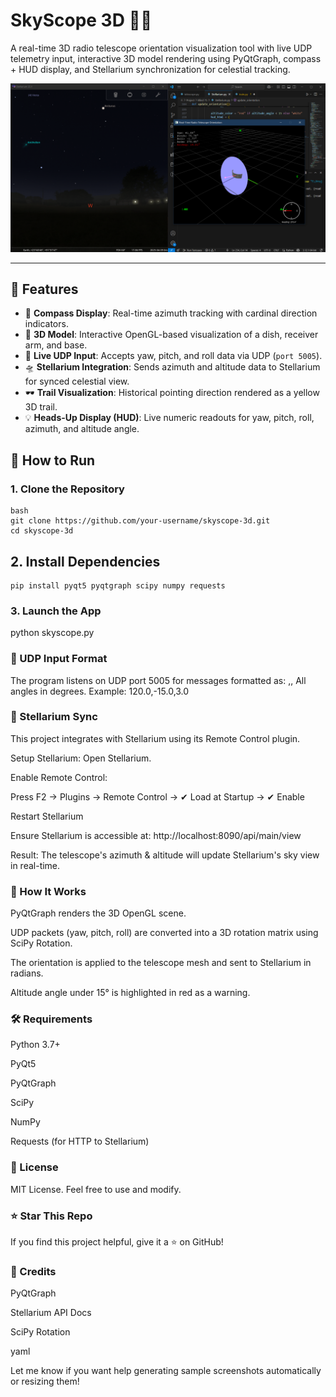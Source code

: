 # SkyScope 3D 📡🌌

A real-time 3D radio telescope orientation visualization tool with live UDP telemetry input, interactive 3D model rendering using PyQtGraph, compass + HUD display, and Stellarium synchronization for celestial tracking.

![screenshot](screenshots/main_view.png)

---

## 🔭 Features

- 🧭 **Compass Display**: Real-time azimuth tracking with cardinal direction indicators.
- 🎯 **3D Model**: Interactive OpenGL-based visualization of a dish, receiver arm, and base.
- 📡 **Live UDP Input**: Accepts yaw, pitch, and roll data via UDP (`port 5005`).
- 🛸 **Stellarium Integration**: Sends azimuth and altitude data to Stellarium for synced celestial view.
- 🕶️ **Trail Visualization**: Historical pointing direction rendered as a yellow 3D trail.
- 💡 **Heads-Up Display (HUD)**: Live numeric readouts for yaw, pitch, roll, azimuth, and altitude angle.


## 🚀 How to Run

### 1. Clone the Repository

    bash
    git clone https://github.com/your-username/skyscope-3d.git
    cd skyscope-3d

## 2. Install Dependencies
    pip install pyqt5 pyqtgraph scipy numpy requests

### 3. Launch the App
 python skyscope.py

### 📡 UDP Input Format
   The program listens on UDP port 5005 for messages formatted as:
  <yaw>,<pitch>,<roll>
  All angles in degrees.
  Example:
  120.0,-15.0,3.0
  
### 🌠 Stellarium Sync
  This project integrates with Stellarium using its Remote Control plugin.
  
  Setup Stellarium:
  Open Stellarium.
  
  Enable Remote Control:
  
  Press F2 → Plugins → Remote Control → ✔ Load at Startup → ✔ Enable
  
  Restart Stellarium
  
  Ensure Stellarium is accessible at:
  http://localhost:8090/api/main/view
  
  Result:
  The telescope's azimuth & altitude will update Stellarium's sky view in real-time.

### 🧠 How It Works
  PyQtGraph renders the 3D OpenGL scene.
  
  UDP packets (yaw, pitch, roll) are converted into a 3D rotation matrix using SciPy Rotation.
  
  The orientation is applied to the telescope mesh and sent to Stellarium in radians.
  
  Altitude angle under 15° is highlighted in red as a warning.


### 🛠️ Requirements
  Python 3.7+
  
  PyQt5
  
  PyQtGraph
  
  SciPy
  
  NumPy
  
  Requests (for HTTP to Stellarium)

### 📄 License
  MIT License. Feel free to use and modify.

### ⭐ Star This Repo
  If you find this project helpful, give it a ⭐ on GitHub!

### 🙌 Credits
  PyQtGraph
  
  Stellarium API Docs
  
  SciPy Rotation

  yaml

Let me know if you want help generating sample screenshots automatically or resizing them!







